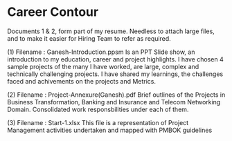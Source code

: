 # Career Contour

Documents 1 & 2, form part of my resume. Needless to attach large files, and to make it easier for Hiring Team to refer as required.

(1) Filename : Ganesh-Introduction.ppsm 
Is an PPT Slide show, an introduction to my education, career and project highlights. I have chosen 4 sample projects of the many I have worked, are large, complex and technically challenging projects. I have shared my learnings, the challenges faced and achivements on the projects and Metrics.

(2) Filename : Project-Annexure(Ganesh).pdf
Brief outlines of the Projects in Business Transformation, Banking and Insurance and Telecom Networking Domain.
Consolidated work responsbilities under each of them.

(3) Filename : Start-1.xlsx
This file is a representation of Project Management activities undertaken and mapped with PMBOK guidelines
